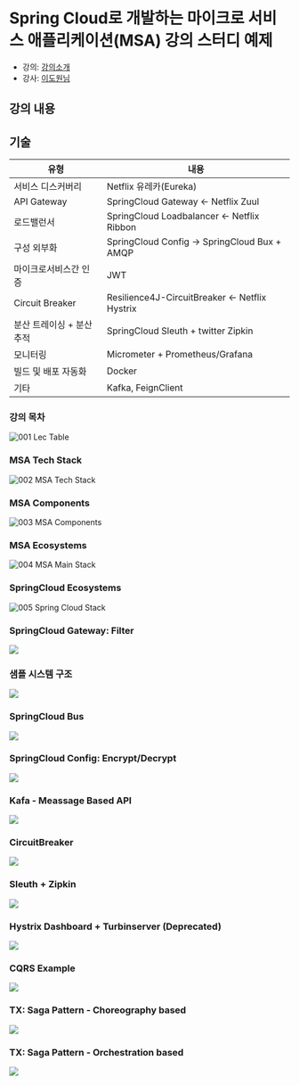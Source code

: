 # Spring Cloud로 개발하는 마이크로 서비스 애플리케이션(MSA) 강의 스터디 예제
* 강의: [강의소개](https://www.inflearn.com/course/%EC%8A%A4%ED%94%84%EB%A7%81-%ED%81%B4%EB%9D%BC%EC%9A%B0%EB%93%9C-%EB%A7%88%EC%9D%B4%ED%81%AC%EB%A1%9C%EC%84%9C%EB%B9%84%EC%8A%A4/)
* 강사: [이도원님](https://www.inflearn.com/users/@kenneth)

## 강의 내용
## 기술
| 유형 | 내용 |
------|------
| 서비스 디스커버리 | Netflix 유레카(Eureka) |
| API Gateway | SpringCloud Gateway <- Netflix Zuul |
| 로드밸런서 | SpringCloud Loadbalancer <- Netflix Ribbon |
| 구성 외부화 | SpringCloud Config -> SpringCloud Bux + AMQP |
| 마이크로서비스간 인증 | JWT |
| Circuit Breaker | Resilience4J-CircuitBreaker <- Netflix Hystrix |
| 분산 트레이싱 + 분산 추적 | SpringCloud Sleuth + twitter Zipkin |
| 모니터링 | Micrometer + Prometheus/Grafana |
| 빌드 및 배포 자동화 | Docker |
| 기타 | Kafka, FeignClient |

### 강의 목차
![001  Lec Table](https://user-images.githubusercontent.com/261011/126288598-49207848-bb20-4017-903f-ed39bb507f15.png)

### MSA Tech Stack
![002  MSA Tech Stack](https://user-images.githubusercontent.com/261011/126288609-861ce429-fa7b-4659-9ac2-3b81d4201a09.png)

### MSA Components
![003  MSA Components](https://user-images.githubusercontent.com/261011/126288611-6b548a4e-853d-45da-b456-fbe47fcee654.png)

### MSA Ecosystems
![004  MSA Main Stack](https://user-images.githubusercontent.com/261011/126288612-8afbb70f-6a49-4ceb-a4e2-ce0f7acb2d2b.png)

### SpringCloud Ecosystems
![005  Spring Cloud Stack](https://user-images.githubusercontent.com/261011/126288615-934ab179-643b-4fa8-809f-8d54760969a8.png)

### SpringCloud Gateway: Filter
![](https://user-images.githubusercontent.com/261011/126288621-07e08d54-cc18-404f-8cbe-8e9f34580272.png)

### 샘플 시스템 구조
![](https://user-images.githubusercontent.com/261011/126288625-c5cd6cd4-f729-4a44-b38e-67e05cbe5645.png)

### SpringCloud Bus
![](https://user-images.githubusercontent.com/261011/126288632-5fd8142b-eb82-4fb0-bfd1-185b9ca6da3c.png)

### SpringCloud Config: Encrypt/Decrypt
![](https://user-images.githubusercontent.com/261011/126288633-9cc4e187-4214-4ddc-a481-e8f9bd93e302.png)

### Kafa - Meassage Based API
![](https://user-images.githubusercontent.com/261011/126288636-7551f1c9-7e83-4bb4-8d3b-31c908f833ca.png)

### CircuitBreaker
![](https://user-images.githubusercontent.com/261011/126288637-37c6e24a-a2cc-4450-af25-ee909797bb67.png)

### Sleuth + Zipkin
![](https://user-images.githubusercontent.com/261011/126288639-3aeedbb5-ed21-4298-8bc4-eac1c3f2c82b.png)

### Hystrix Dashboard + Turbinserver (Deprecated)
![](https://user-images.githubusercontent.com/261011/126288640-e20c04d3-a8ef-4daa-a156-b05a825a3800.png) 

### CQRS Example
![](https://user-images.githubusercontent.com/261011/126288642-0f836e2b-c22b-4a55-8b80-11f3d07fdf22.png) 

### TX: Saga Pattern - Choreography based
![](https://user-images.githubusercontent.com/261011/126288644-82ac4ff8-f606-4d4a-86af-cd8b8c1d89dd.png)

### TX: Saga Pattern - Orchestration based
![](https://user-images.githubusercontent.com/261011/126288647-cac87fa5-cc7c-4d51-9e1f-6e755261864d.png)
